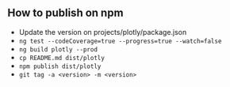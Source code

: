 ## How to publish on npm

* Update the version on projects/plotly/package.json
* `ng test --codeCoverage=true --progress=true --watch=false`
* `ng build plotly --prod`
* `cp README.md dist/plotly`
* `npm publish dist/plotly`
* `git tag -a <version> -m <version>`